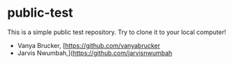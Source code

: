 # public-test

This is a simple public test repository. Try to clone it to your local computer!

* Vanya Brucker, [https://github.com/vanyabrucker
* Jarvis Nwumbah,](https://github.com/jarvisnwumbah
  
